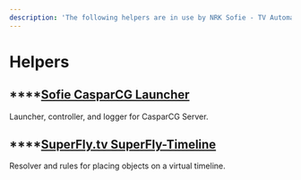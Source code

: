 ```yaml
---
description: 'The following helpers are in use by NRK Sofie - TV Automation:'
---
```


# Helpers

## \*\*\*\*[**Sofie CasparCG Launcher**](sofie-casparcg-launcher.md)

Launcher, controller, and logger for CasparCG Server.

## \*\*\*\*[**SuperFly.tv SuperFly-Timeline**](superfly.tv-superfly-timeline.md)

Resolver and rules for placing objects on a virtual timeline.

